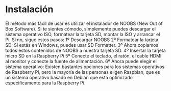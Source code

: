 # Instalación
 
 El método más fácil de usar es utilizar el instalador de NOOBS (New Out of Box Software). Si te sientes cómodo, simplemente puedes descargar el sistema operativo ISO, formatear la tarjeta SD, montar la ISO y arrancar el Pi. Si no, sigue estos pasos: 
1º Descargar NOOBS
2º Formatear la tarjeta SD: Si estás en Windows, puedes usar SD Formatter. 
3º Ahora copiamos todos estos contenidos de NOOBS a nuestra tarjeta SD.
4º Insertar la tarjeta micro SD en la Raspberry Pi
5º Conecte el teclado, el ratón, el cable HDMI al monitor y conecte la fuente de alimentación.
6º Ahora puede elegir el sistema operativo: Existen bastantes opciones para los sistemas operativos de Raspberry Pi, pero la mayoría de las personas eligen Raspbian, que es un sistema operativo basado en Debian que está optimizado específicamente para la Raspberry Pi.
